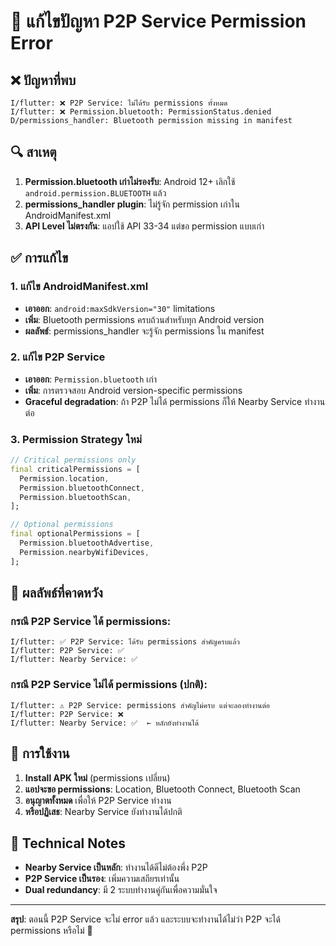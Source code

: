 # 🔧 แก้ไขปัญหา P2P Service Permission Error

## ❌ **ปัญหาที่พบ**

```
I/flutter: ❌ P2P Service: ไม่ได้รับ permissions ทั้งหมด
I/flutter: ❌ Permission.bluetooth: PermissionStatus.denied
D/permissions_handler: Bluetooth permission missing in manifest
```

## 🔍 **สาเหตุ**

1. **Permission.bluetooth เก่าไม่รองรับ**: Android 12+ เลิกใช้ `android.permission.BLUETOOTH` แล้ว
2. **permissions_handler plugin**: ไม่รู้จัก permission เก่าใน AndroidManifest.xml
3. **API Level ไม่ตรงกัน**: แอปใช้ API 33-34 แต่ขอ permission แบบเก่า

## ✅ **การแก้ไข**

### 1. **แก้ไข AndroidManifest.xml**
- **เอาออก**: `android:maxSdkVersion="30"` limitations  
- **เพิ่ม**: Bluetooth permissions ครบถ้วนสำหรับทุก Android version
- **ผลลัพธ์**: permissions_handler จะรู้จัก permissions ใน manifest

### 2. **แก้ไข P2P Service** 
- **เอาออก**: `Permission.bluetooth` เก่า
- **เพิ่ม**: การตรวจสอบ Android version-specific permissions
- **Graceful degradation**: ถ้า P2P ไม่ได้ permissions ก็ให้ Nearby Service ทำงานต่อ

### 3. **Permission Strategy ใหม่**
```dart
// Critical permissions only
final criticalPermissions = [
  Permission.location,
  Permission.bluetoothConnect,
  Permission.bluetoothScan,
];

// Optional permissions  
final optionalPermissions = [
  Permission.bluetoothAdvertise,
  Permission.nearbyWifiDevices,
];
```

## 🎯 **ผลลัพธ์ที่คาดหวัง**

### **กรณี P2P Service ได้ permissions:**
```
I/flutter: ✅ P2P Service: ได้รับ permissions สำคัญครบแล้ว
I/flutter: P2P Service: ✅
I/flutter: Nearby Service: ✅
```

### **กรณี P2P Service ไม่ได้ permissions (ปกติ):**
```
I/flutter: ⚠️ P2P Service: permissions สำคัญไม่ครบ แต่จะลองทำงานต่อ
I/flutter: P2P Service: ❌  
I/flutter: Nearby Service: ✅  ← หลักยังทำงานได้
```

## 📱 **การใช้งาน**

1. **Install APK ใหม่** (permissions เปลี่ยน)
2. **แอปจะขอ permissions**: Location, Bluetooth Connect, Bluetooth Scan
3. **อนุญาตทั้งหมด** เพื่อให้ P2P Service ทำงาน
4. **หรือปฏิเสธ**: Nearby Service ยังทำงานได้ปกติ

## 🔧 **Technical Notes**

- **Nearby Service เป็นหลัก**: ทำงานได้ดีไม่ต้องพึ่ง P2P
- **P2P Service เป็นรอง**: เพิ่มความเสถียรเท่านั้น  
- **Dual redundancy**: มี 2 ระบบทำงานคู่กันเพื่อความมั่นใจ

---
**สรุป**: ตอนนี้ P2P Service จะไม่ error แล้ว และระบบจะทำงานได้ไม่ว่า P2P จะได้ permissions หรือไม่ 🎯